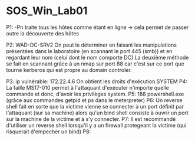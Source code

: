 # SOS_Win_Lab01

P1: -Pn traite tous les hôtes comme étant en ligne -> cela permet de passer outre la découverte des hôtes

P2: WAD-DC-SRV2
	On peut le déterminer en faisant les manipulations présentées dans le laboratoire (en scannant le port 445 (smb)) 
et en regardant leur nom (celui dont le nom comporte DC)
La deuxième méthode se fait en scannant grâce à un nmap sur port 88 car c'est sur ce port que tourne kerberos qui est 
propre au domain controler.

P3: ip vulnérable: 172.22.4.6
	On obtient les droits d'exécution SYSTEM
P4: La faille MS17-010 permet à l'attaquant d'exécuter n'importe quelle commande et donc, d'avoir les privilèges system.
P5: 188 powershell.exe (grâce aux commandes getpid et ps dans le meterpreter)
P6: Un reverse shell fait en sorte que la victime vienne se connecter à un port définit par l'attaquant (sur sa machine) alors qu'un bind shell consiste à ouvrir un port sur la machine de la victime et à s'y connecter.
P7: Il est recommandé d'utiliser un reverse shell lorsqu'il y a un firewall protegeant la victime (qui risquerait d'empecher un bind)
P8: 